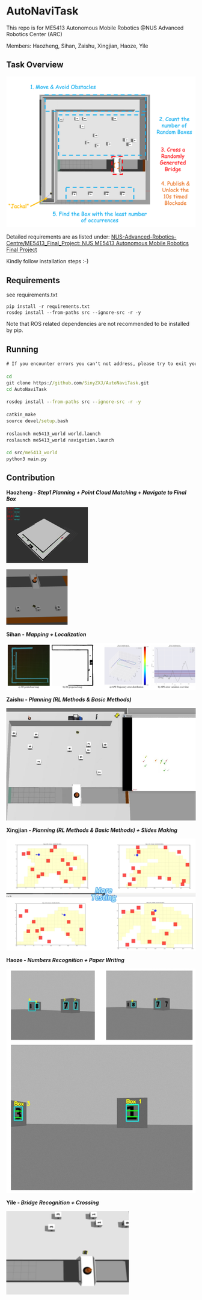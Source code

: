 # AutoNaviTask
 This repo is for ME5413 Autonomous Mobile Robotics @NUS Advanced Robotics Center (ARC)

Members: Haozheng, Sihan, Zaishu, Xingjian, Haoze, Yile

## Task Overview

![task_cover](pics\task_cover.png)

Detailed requirements are as listed under: [NUS-Advanced-Robotics-Centre/ME5413_Final_Project: NUS ME5413 Autonomous Mobile Robotics Final Project](https://github.com/NUS-Advanced-Robotics-Centre/ME5413_Final_Project)

Kindly follow installation steps :-)

## Requirements

see requirements.txt

```
pip install -r requirements.txt
rosdep install --from-paths src --ignore-src -r -y
```

Note that ROS related dependencies are not recommended to be installed by pip.

## Running

```bat
# If you encounter errors you can't not address, please try to exit your conda environment first.

cd
git clone https://github.com/SinyZXJ/AutoNaviTask.git
cd AutoNaviTask

rosdep install --from-paths src --ignore-src -r -y

catkin_make
source devel/setup.bash

roslaunch me5413_world world.launch
roslaunch me5413_world navigation.launch

cd src/me5413_world
python3 main.py
```

## Contribution

**Haozheng - *Step1 Planning + Point Cloud Matching + Navigate to Final Box***

![t1plan](pics\t1plan.png)

![select](pics\select.png)

**Sihan - *Mapping + Localization***

![mapping](pics\mapping.png)

**Zaishu - *Planning (RL Methods & Basic Methods)***

![count](pics\count.png)

**Xingjian - *Planning (RL Methods & Basic Methods) + Slides Making***

![rl](pics\rl.png)

**Haoze - *Numbers Recognition + Paper Writing***

![reco](pics\reco.png)

**Yile - *Bridge Recognition + Crossing***

<img src="pics\bridge.png" alt="bridge" style="zoom:150%;" />
